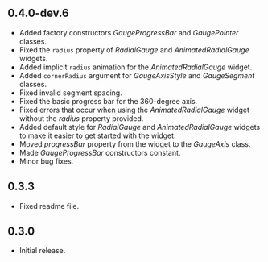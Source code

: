 ## 0.4.0-dev.6
- Added factory constructors _GaugeProgressBar_ and _GaugePointer_ classes.
- Fixed the `radius` property of *RadialGauge* and *AnimatedRadialGauge* widgets.
- Added implicit `radius` animation for the *AnimatedRadialGauge* widget.
- Added `cornerRadius` argument for *GaugeAxisStyle* and *GaugeSegment* classes.
- Fixed invalid segment spacing.
- Fixed the basic progress bar for the 360-degree axis.
- Fixed errors that occur when using the *AnimatedRadialGauge* widget without the *radius* property provided.
- Added default style for *RadialGauge* and *AnimatedRadialGauge* widgets to make it easier to get started with the widget.
- Moved *progressBar* property from the widget to the *GaugeAxis* class.
- Made *GaugeProgressBar* constructors constant.
- Minor bug fixes.

## 0.3.3

- Fixed readme file.

## 0.3.0

- Initial release.
